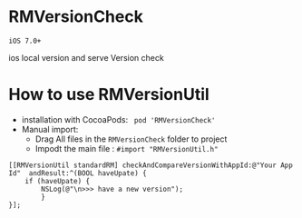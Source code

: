 # RMVersionCheck
```
iOS 7.0+
```
ios local version and serve Version  check 

# How to use RMVersionUtil
* installation with CocoaPods: ` pod 'RMVersionCheck'`
* Manual import:
    * Drag All files in the `RMVersionCheck` folder to project
    * Impodt the main file : `#import "RMVersionUtil.h"`
```objc
[[RMVersionUtil standardRM] checkAndCompareVersionWithAppId:@"Your App Id"  andResult:^(BOOL haveUpate) {
    if (haveUpate) {
        NSLog(@"\n>>> have a new version");
        }
}];
```
